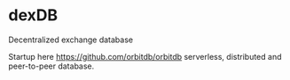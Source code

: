 # dexDB
Decentralized exchange database

Startup here  https://github.com/orbitdb/orbitdb serverless, distributed and peer-to-peer database.


